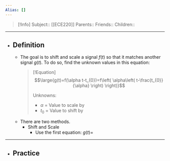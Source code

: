 ```yaml
---
Alias: []
---
```

> [!Info]
> Subject:: [[ECE220]]
> Parents:: 
> Friends:: 
> Children:: 
---
- ## Definition
	- The goal is to shift and scale a signal $f(t)$ so that it matches another signal $g(t)$. To do so, find the unknown values in this equation:
	  > [!Equation]
	  > $$\large{g(t)=f(\alpha t-t_{0})=f\left( \alpha\left( t-\frac{t_{0}}{\alpha} \right) \right)}$$
	  > 
	  > Unknowns:
	  > - $\alpha$ = Value to scale by
	  > - $t_{0}$ = Value to shift by
	- There are two methods.
		- Shift and Scale
			- Use the first equation: $g(t)=$
---
- ## Practice